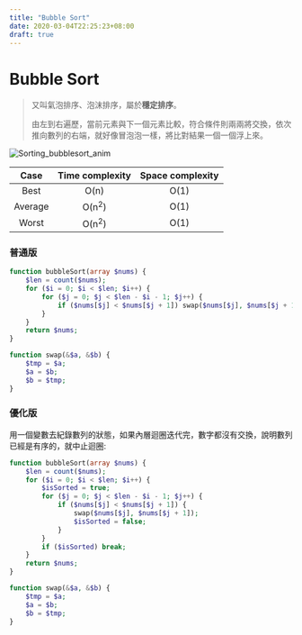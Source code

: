 ```yaml
---
title: "Bubble Sort"
date: 2020-03-04T22:25:23+08:00
draft: true
---
```


# Bubble Sort

> 又叫氣泡排序、泡沫排序，屬於**穩定排序**。
>
> 由左到右遍歷，當前元素與下一個元素比較，符合條件則兩兩將交換，依次推向數列的右端，就好像冒泡泡一樣，將比對結果一個一個浮上來。

![Sorting_bubblesort_anim](https://picbed.stdcdn.com/2021/09/0e20e19c7c415faa733ec4a1f942b36b.gif)

|  Case   | Time complexity  | Space complexity |
| :-----: | :--------------: | :--------------: |
|  Best   |       O(n)       |       O(1)       |
| Average | O(n<sup>2</sup>) |       O(1)       |
|  Worst  | O(n<sup>2</sup>) |       O(1)       |



### 普通版

```php
function bubbleSort(array $nums) {
    $len = count($nums);
    for ($i = 0; $i < $len; $i++) {
        for ($j = 0; $j < $len - $i - 1; $j++) {
            if ($nums[$j] < $nums[$j + 1]) swap($nums[$j], $nums[$j + 1]);
        }
    }
    return $nums;
}

function swap(&$a, &$b) {
    $tmp = $a;
    $a = $b;
    $b = $tmp;
}
```



### 優化版

用一個變數去紀錄數列的狀態，如果內層迴圈迭代完，數字都沒有交換，說明數列已經是有序的，就中止迴圈:

```php
function bubbleSort(array $nums) {
    $len = count($nums);
    for ($i = 0; $i < $len; $i++) {
        $isSorted = true;
        for ($j = 0; $j < $len - $i - 1; $j++) {
            if ($nums[$j] < $nums[$j + 1]) {
                swap($nums[$j], $nums[$j + 1]);
                $isSorted = false;
            }
        }
        if ($isSorted) break;
    }
    return $nums;
}

function swap(&$a, &$b) {
    $tmp = $a;
    $a = $b;
    $b = $tmp;
}
```

